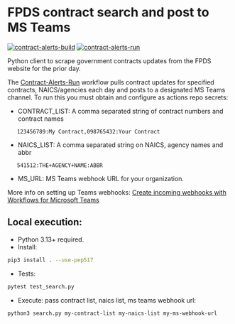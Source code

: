# FPDS contract search and post to MS Teams
[![contract-alerts-build](https://github.com/MindPetal/contract-alerts/actions/workflows/contract-alerts-build.yaml/badge.svg)](https://github.com/MindPetal/contract-alerts/actions/workflows/contract-alerts-build.yaml) [![contract-alerts-run](https://github.com/MindPetal/contract-alerts/actions/workflows/contract-alerts-run.yaml/badge.svg)](https://github.com/MindPetal/contract-alerts/actions/workflows/contract-alerts-run.yaml)

Python client to scrape government contracts updates from the FPDS website for the prior day.

The [Contract-Alerts-Run](https://github.com/MindPetal/contract-alerts/actions/workflows/contract-alerts-run.yaml) workflow pulls contract updates for specified contracts, NAICS/agencies each day and posts to a designated MS Teams channel. To run this you must obtain and configure as actions repo secrets:
- CONTRACT_LIST: A comma separated string of contract numbers and contract names
```
   123456789:My Contract,098765432:Your Contract
```
- NAICS_LIST: A comma separated string on NAICS, agency names and abbr
```
   541512:THE+AGENCY+NAME:ABBR
```
- MS_URL: MS Teams webhook URL for your organization.

More info on setting up Teams webhooks: [Create incoming webhooks with Workflows for Microsoft Teams](https://support.microsoft.com/en-us/office/create-incoming-webhooks-with-workflows-for-microsoft-teams-8ae491c7-0394-4861-ba59-055e33f75498)


## Local execution:

- Python 3.13+ required.
- Install:

```sh
pip3 install . --use-pep517
```

- Tests:

```sh
pytest test_search.py
```

- Execute: pass contract list, naics list, ms teams webhook url:

```sh
python3 search.py my-contract-list my-naics-list my-ms-webhook-url
```
